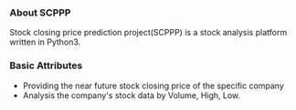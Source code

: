 ### About SCPPP
Stock closing price prediction project(SCPPP) is a stock analysis platform written in Python3.
### Basic Attributes
- Providing the near future stock closing price of the specific company
- Analysis the company's stock data by Volume, High, Low.
